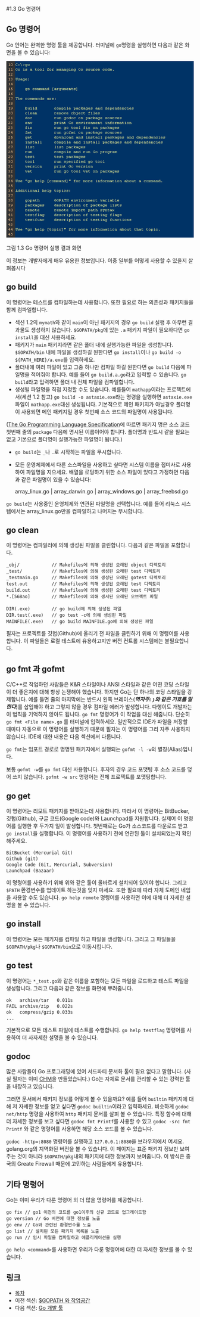 #1.3 Go 명령어

## Go 명령어

Go 언어는 완벽한 명령 툴을 제공합니다. 터미널에 `go`명령을 실행하면 다음과 같은 화면을 볼 수 있습니다:

![](images/1.3.go.png?raw=true)

그림 1.3 Go 명령어 실행 결과 화면

이 정보는 개발자에게 매우 유용한 정보입니다. 이중 일부를 어떻게 사용할 수 있을지 살펴봅시다

## go build

이 명령어는 테스트를 컴파일하는데 사용합니다. 또한 필요로 하는 의존성과 패키지들을 함께 컴파일합니다.

- 섹션 1.2의 `mymath`와 같이 `main`이 아닌 패키지의 경우 `go build` 실행 후 아무런 결과물도 생성하지 않습니다. `$GOPATH/pkg`에 있는 `.a` 패키지 파일이 필요하다면 `go install`을 대신 사용하세요.
- 패키지가 `main` 패키지라면 같은 폴더 내에 실행가능한 파일을 생성합니다. `$GOPATH/bin` 내에 파일을 생성하길 원한다면 `go install`이나 `go build -o ${PATH_HERE}/a.exe`를 입력하세요.
- 폴더내에 여러 파일이 있고 그중 하나만 컴파일 하길 원한다면 `go build` 다음에 파일명을 적어줘야 합니다. 예를 들어 `go build.a.go`라고 입력할 수 있습니다. `go build`라고 입력하면 폴더 내 전체 파일을 컴파일합니다.
- 생성될 파일명을 직접 지정할 수도 있습니다. 예를들어 `mathapp`이라는 프로젝트에서(세션 1.2 참고) `go build -o astaxie.exe`라는 명령을 실행하면 `astaxie.exe`파일이 `mathapp.exe`대신 생성됩니다. 기본적으로 메인 패키지가 아닐경우 폴더명이 사용되면 메인 패키지일 경우 첫번째 소스 코드의 파일명이 사용됩니다.

([The Go Programming Language Specification](https://golang.org/ref/spec)에 따르면 패키지 명은 소스 코드 첫번째 줄의 `package` 다음에 명시된 이름이어야 합니다. 폴더명과 반드시 같을 필요는 없고 기본으로 폴더명이 실행가능한 파일명이 됩니다.)

- `go build`는 `_`나 `.`로 시작하는 파일을 무시합니다.
- 모든 운영체제에서 다른 소스파일을 사용하고 싶다면 시스템 이름을 접미사로 사용하여 파일명을 지으세요. 배열을 로딩하기 위한 소스 파일이 있다고 가정하면 다음과 같은 파일명이 있을 수 있습니다:
	
	array_linux.go | array_darwin.go | array_windows.go | array_freebsd.go

`go build`는 사용중인 운영체제와 연관된 파일명을 선택합니다. 예를 들어 리눅스 시스템에서는 array_linux.go만을 컴파일하고 나머지는 무시합니다.

## go clean

이 명령어는 컴파일러에 의해 생성된 파일을 클린합니다. 다음과 같은 파일을 포함합니다.
	
	_obj/            // Makefiles에 의해 생성된 오래된 object 디렉토리
	_test/           // Makefiles에 의해 생성된 오래된 test 디렉토리
	_testmain.go     // Makefiles에 의해 생성된 오래된 gotest 디렉토리
	test.out         // Makefiles에 의해 생성된 오래된 test 디렉토리
	build.out        // Makefiles에 의해 생성된 오래된 test 디렉토리
	*.[568ao]        // Makefiles에 의해 생서된 오래된 오브젝트 파일

	DIR(.exe)        // go build에 의해 생성된 파일
	DIR.test(.exe)   // go test -c에 의해 생성된 파일
	MAINFILE(.exe)   // go build MAINFILE.go에 의해 생성된 파일

필자는 프로젝트를 깃헙(Github)에 올리기 전 파일을 클린하기 위해 이 명령어를 사용합니다. 이 파일들은 로컬 테스트에 유용하고지만 버전 컨트롤 시스템에는 불필요합니다.

## go fmt 과 gofmt

C/C++로 작업하던 사람들은 K&R 스타일이나 ANSI 스타일과 같은 어떤 코딩 스타일이 더 좋은지에 대해 항상 논쟁해야 했습니다. 하지만 Go는 단 하나의 코딩 스타일을 강제합니다. 예를 들면 줄의 마지막에는 반드시 왼쪽 브레이스(***역자주: `}`와 같은 기호를 말한다***)를 삽입해야 하고 그렇지 않을 경우 컴파일 에러가 발생합니다. 다행이도 개발자는 이 법칙을 기억하지 않아도 됩니다. `go fmt` 명령어가 이 작업을 대신 해줍니다. 단순히 `go fmt <File name>.go` 를 터미널에 입력하세요. 일반적으로 IDE가 파일을 저장할 때마다 자동으로 이 명령어를 실행하기 때문에 필자는 이 명령어를 그리 자주 사용하지 않습니다. IDE에 대한 내용은 다음 섹션에서 다룹니다.

`go fmt`는 임포트 경로로 명명된 패키지에서 실행되는 `gofmt -l -w`의 별칭(Alias)입니다. 

보통 `gofmt -w`를 `go fmt` 대신 사용합니다. 후자의 경우 코드 포맷팅 후 소스 코드를 덮어 쓰지 않습니다. `gofmt -w src` 명령어는 전체 프로젝트를 포맷팅합니다.

## go get

이 명령어는 리모트 패키지를 받아오는데 사용합니다. 따라서 이 명령어는 BitBucker, 깃헙(Github), 구글 코드(Google code)와 Launchpad를 지원합니다. 실제어 이 명령어를 실행한 후 두가지 일이 발생합니다. 첫번째로는 Go가 소스코드를 다운로드 받고 `go install`을 실행합니다. 이 명령어를 사용하기 전에 연관된 툴이 설치되었는지 확인해주세요.

	BitBucket (Mercurial Git)
	Github (git)
	Google Code (Git, Mercurial, Subversion)
	Launchpad (Bazaar)

이 명령어를 사용하기 위해 위와 같은 툴이 올바르게 설치되어 있어야 합니다. 그리고 `$PATH` 환경변수를 업데이트 하는것을 잊지 마세요. 또한 필요에 따라 자체 도메인 네임을 사용할 수도 있습니다. `go help remote` 명령어를 사용하면 이에 대해 더 자세한 설명을 볼 수 있습니다.

## go install

이 명령어는 모든 패키지를 컴파일 하고 파일을 생성합니다. 그리고 그 파일들을 `$GOPATH/pkg`나 `$GOPATH/bin`으로 이동시킵니다.

## go test

이 명령어는 `*_test.go`와 같은 이름을 포함하는 모든 파일을 로드하고 테스트 파일을 생성합니다. 그리고 다음과 같은 정보를 화면에 뿌려줍니다.

	ok   archive/tar   0.011s
	FAIL archive/zip   0.022s
	ok   compress/gzip 0.033s
	...
	
기본적으로 모든 테스트 파일에 테스트를 수행합니다. `go help testflag` 명령어를 사용하여 더 사자세한 설명을 볼 수 있습니다.

## godoc

많은 사람들이 Go 프로그래밍에 있어 서드파티 문서화 툴이 필요 없다고 말합니다. (사실 필자는 이미 [CHM](https://github.com/astaxie/godoc)을 만들었습니다.) Go는 자체로 문서를 관리할 수 있는 강력한 툴을 내장하고 있습니다.

그러면 문서에서 패키지 정보를 어떻게 볼 수 있을까요? 예를 들어 `builtin` 패키지에 대해 저 자세한 정보를 얻고 싶다면 `godoc builtin`이라고 입력하세요. 비슷하게 `godoc net/http` 명령을 사용하여 `http` 패키지 문서를 살펴 볼 수 있습니다. 특정 함수에 대해 더 자세한 정보를 보고 싶다면 `godoc fmt Printf`를 사용할 수 있고 `godoc -src fmt Printf` 와 같은 명령어를 사용하면 해당 소스 코드를 볼 수 있습니다.

`godoc -http=:8080` 명령어를 실행하고 `127.0.0.1:8080`을 브라우저에서 여세요. golang.org의 지역화된 버전을 볼 수 있습니다. 이 페이지는 표준 패키지 정보만 보여주는 것이 아니라 `$GOPATH/pkg`내의 패키지에 대한 정보까지 보여줍니다. 이 방식은 중국의 Greate Firewall 때문에 고민하는 사람들에게 유용합니다.

## 기타 명령어

Go는 이미 우리가 다룬 명령어 외 더 많을 명령어를 제공합니다.

	go fix // go1 이전의 코드를 go1이후의 신규 코드로 업그레이드함
	go version // Go 버전에 대한 정보를 노출
	go env // Go와 관련된 환경변수를 노출
	go list // 설치된 모든 패키지 목록을 노출
	go run // 임시 파일을 컴파일하고 애플리케이션을 실행

`go help <command>`를 사용하면 우리가 다룬 명령어에 대한 더 자세한 정보를 볼 수 있습니다.	

## 링크

- [목차](preface.md)
- 이전 섹션: [$GOPATH 와 작업공간](01.2.md)
- 다음 섹션: [Go 개발 툴](01.4.md)
